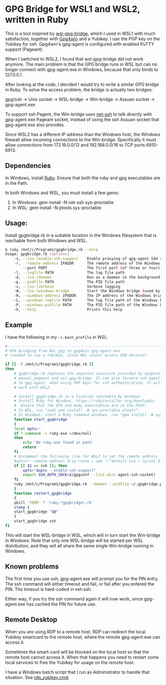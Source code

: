 # GPG Bridge for WSL1 and WSL2, written in Ruby

This is a tool inspired by
[wsl-gpg-bridge](https://github.com/Riebart/wsl-gpg-bridge), which I used
in WSL1 with much satisfaction, together with
[Gpg4win](https://gpg4win.org/) and a Yubikey. I use the PGP key on the
Yubikey for ssh. Gpg4win's gpg-agent is configured with enabled PuTTY
support (Pageant).

When I switched to WSL2, I found that wsl-gpg-bridge did not work anymore.
The main problem is that the GPG bridge runs in WSL but can no longer
connect with gpg-agent.exe in Windows, because that only binds to
127.0.0.1.

After looking at the code, I decided I would try to write a similar GPG
bridge in Ruby. To solve the access problem, the bridge is actually two
bridges:

gpg/ssh -> Unix socket -> WSL-bridge -> Win-bridge -> Assuan socket -> gpg-agent.exe

To support ssh Pagent, the Win-bridge uses
[net-ssh](https://github.com/net-ssh/net-ssh) to talk directly with
gpg-agent.exe Pageant socket, instead of using the ssh Assuan socket that
gpg-agent.exe also provides.

Since WSL2 has a different IP address than the Windows host, the Windows
firewall allow incoming connections to the Win-bridge. Specifically it must
allow connections from 172.16.0.0/12 and 192.168.0.0/16 to TCP ports
6910-6913.

## Dependencies

In Windows, install [Ruby](https://rubyinstaller.org/downloads/). Ensure
that both the ruby and gpg executables are in the Path.

In both Windows and WSL, you must install a few gems:

1. In Windows: gem install -N net-ssh sys-proctable
2. In WSL: gem install -N ptools sys-proctable

## Usage:

Install gpgbridge.rb in a suitable location in the Windows filesystem that
is reachable from both Windows and WSL.

```bash
$ ruby /mnt/c/Program1/gpgbridge.rb --help
Usage: gpgbridge.rb [options]
    -s, --[no-]enable-ssh-support    Enable proxying of gpg-agent SSH sockets
    -r, --remote-address IPADDR      The remote address of the Windows bridge component. Needed for WSL2. [127.0.0.1]
        --port PORT                  The first port (of three or four) to use for proxying sockets
    -l, --logfile PATH               The log file path
    -d, --[no-]daemon                Run as a daemon in the background
    -p, --pidfile PATH               The PID file path
    -v, --[no-]verbose               Verbose logging
    -W, --[no-]windows-bridge        Start the Windows bridge (used by the WSL bridge))
    -R, --windows-address IPADDR     The IP address of the Windows bridge. [0.0.0.0]
    -L, --windows-logfile PATH       The log file path of the Windows bridge
    -P, --windows-pidfile PATH       The PID file path of the Windows bridge
    -h, --help                       Prints this help
```

## Example

I have the following in my `~/.bash_profile` in WSL:

```bash
#--------------------------------------------------------------------------
# GPG bridging from WSL gpg to gpg4win gpg-agent.exe
# (needed to use a Yubikey, since WSL cannot access USB devices)

if [[ -f /mnt/c/Program1/gpgbridge.rb ]]
then
    # gpgbridge.rb replaces the separate solutions provided by npiperelay,
    # weasel_pageant and wsl-gpg-bridge. It can also forward ssh-agent requests
    # to gpg-agent, when using PGP keys for ssh authentication. It will also
    # work with WSL2.

    # Install gpgbridge.rb in a location reachable by Windows.
    # Install Ruby for Windows. https://rubyinstaller.org/downloads/
    #  Ensure that the GPG and Ruby executables are in the PATH.
    # In WSL, run "sudo gem install -N sys-proctable ptools".
    # In Windows, start a Ruby command windows, run "gem install -N sys-proctable net-ssh".
    function start_gpgbridge
    {
	local opts=''
	if ! command -v ruby.exe >/dev/null
	then
	    echo 'No ruby.exe found in path'
	    return
	fi
	# Uncomment the following line for WSL2 to set the remote address
	#opts="--remote-address $(ip route | awk '/^default via / {print $3}')"
	if [[ $1 == ssh ]]; then
	    opts="$opts --enable-ssh-support"
	    export SSH_AUTH_SOCK=$(gpgconf --list-dirs agent-ssh-socket)
	fi
	ruby /mnt/c/Program1/gpgbridge.rb --daemon --pidfile ~/.gpgbridge.pid --logfile ~/.gpgbridge.log --verbose --windows-logfile 'C:\Program1\gpgbridge.log' --windows-pidfile 'C:\Program1\gpgbridge.pid' $opts
    }
    function restart_gpgbridge
    {
	pkill -TERM -f 'ruby.*gpgbridge\.rb'
	sleep 1
	start_gpgbridge "$@"
    }
    start_gpgbridge ssh
fi
```

This will start the WSL-bridge in WSL, which will in turn start the
Win-bridge in Windows. Note that only one WSL-bridge will be started per
WSL distribution, and they will all share the same single Win-bridge
running in Windows.

## Known problems

The first time you use ssh, gpg-agent.exe will prompt you for the PIN
entry. The ssh command will either timeout and fail, or fail after you
entered the PIN. The timeout is hard-coded in net-ssh.

Either way, if you try the ssh command again it will now work, since
gpg-agent.exe has cached the PIN for future use.

## Remote Desktop

When you are using RDP to a remote host, RDP can redirect the local Yubikey
smartcard to the remote host, where the remote gpg-agent.exe can access it.

Sometimes the smart-card will be blocked on the local host so that the
remote host cannot access it. When that happens you need to restart some
local services to free the Yubikey for usage on the remote host.

I have a Windows batch script that I run as Administrator to handle that
situation. See [rdp_yubikey.cmd](rdp_yubikey.cmd).
